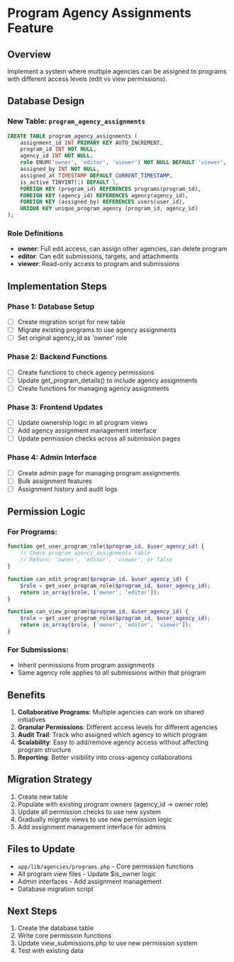 # Program Agency Assignments Feature

## Overview
Implement a system where multiple agencies can be assigned to programs with different access levels (edit vs view permissions).

## Database Design

### New Table: `program_agency_assignments`
```sql
CREATE TABLE program_agency_assignments (
    assignment_id INT PRIMARY KEY AUTO_INCREMENT,
    program_id INT NOT NULL,
    agency_id INT NOT NULL,
    role ENUM('owner', 'editor', 'viewer') NOT NULL DEFAULT 'viewer',
    assigned_by INT NOT NULL,
    assigned_at TIMESTAMP DEFAULT CURRENT_TIMESTAMP,
    is_active TINYINT(1) DEFAULT 1,
    FOREIGN KEY (program_id) REFERENCES programs(program_id),
    FOREIGN KEY (agency_id) REFERENCES agency(agency_id),
    FOREIGN KEY (assigned_by) REFERENCES users(user_id),
    UNIQUE KEY unique_program_agency (program_id, agency_id)
);
```

### Role Definitions
- **owner**: Full edit access, can assign other agencies, can delete program
- **editor**: Can edit submissions, targets, and attachments
- **viewer**: Read-only access to program and submissions

## Implementation Steps

### Phase 1: Database Setup
- [ ] Create migration script for new table
- [ ] Migrate existing programs to use agency assignments
- [ ] Set original agency_id as 'owner' role

### Phase 2: Backend Functions
- [ ] Create functions to check agency permissions
- [ ] Update get_program_details() to include agency assignments
- [ ] Create functions for managing agency assignments

### Phase 3: Frontend Updates
- [ ] Update ownership logic in all program views
- [ ] Add agency assignment management interface
- [ ] Update permission checks across all submission pages

### Phase 4: Admin Interface
- [ ] Create admin page for managing program assignments
- [ ] Bulk assignment features
- [ ] Assignment history and audit logs

## Permission Logic

### For Programs:
```php
function get_user_program_role($program_id, $user_agency_id) {
    // Check program_agency_assignments table
    // Return: 'owner', 'editor', 'viewer', or false
}

function can_edit_program($program_id, $user_agency_id) {
    $role = get_user_program_role($program_id, $user_agency_id);
    return in_array($role, ['owner', 'editor']);
}

function can_view_program($program_id, $user_agency_id) {
    $role = get_user_program_role($program_id, $user_agency_id);
    return in_array($role, ['owner', 'editor', 'viewer']);
}
```

### For Submissions:
- Inherit permissions from program assignments
- Same agency role applies to all submissions within that program

## Benefits
1. **Collaborative Programs**: Multiple agencies can work on shared initiatives
2. **Granular Permissions**: Different access levels for different agencies
3. **Audit Trail**: Track who assigned which agency to which program
4. **Scalability**: Easy to add/remove agency access without affecting program structure
5. **Reporting**: Better visibility into cross-agency collaborations

## Migration Strategy
1. Create new table
2. Populate with existing program owners (agency_id → owner role)
3. Update all permission checks to use new system
4. Gradually migrate views to use new permission logic
5. Add assignment management interface for admins

## Files to Update
- `app/lib/agencies/programs.php` - Core permission functions
- All program view files - Update $is_owner logic
- Admin interfaces - Add assignment management
- Database migration script

## Next Steps
1. Create the database table
2. Write core permission functions
3. Update view_submissions.php to use new permission system
4. Test with existing data
